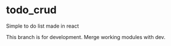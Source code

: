 # todo_crud
Simple to do list made in react

This branch is for development. Merge working modules with dev.
